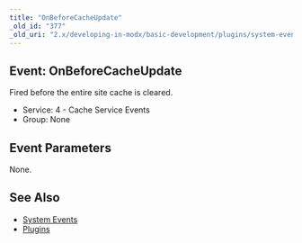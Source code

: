 ```yaml
---
title: "OnBeforeCacheUpdate"
_old_id: "377"
_old_uri: "2.x/developing-in-modx/basic-development/plugins/system-events/onbeforecacheupdate"
---
```


## Event: OnBeforeCacheUpdate

Fired before the entire site cache is cleared.

- Service: 4 - Cache Service Events
- Group: None

## Event Parameters

None.

## See Also

- [System Events](extending-modx/plugins/system-events "System Events")
- [Plugins](extending-modx/plugins "Plugins")
